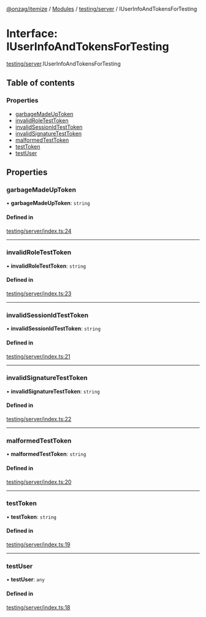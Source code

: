 [@onzag/itemize](../README.md) / [Modules](../modules.md) / [testing/server](../modules/testing_server.md) / IUserInfoAndTokensForTesting

# Interface: IUserInfoAndTokensForTesting

[testing/server](../modules/testing_server.md).IUserInfoAndTokensForTesting

## Table of contents

### Properties

- [garbageMadeUpToken](testing_server.IUserInfoAndTokensForTesting.md#garbagemadeuptoken)
- [invalidRoleTestToken](testing_server.IUserInfoAndTokensForTesting.md#invalidroletesttoken)
- [invalidSessionIdTestToken](testing_server.IUserInfoAndTokensForTesting.md#invalidsessionidtesttoken)
- [invalidSignatureTestToken](testing_server.IUserInfoAndTokensForTesting.md#invalidsignaturetesttoken)
- [malformedTestToken](testing_server.IUserInfoAndTokensForTesting.md#malformedtesttoken)
- [testToken](testing_server.IUserInfoAndTokensForTesting.md#testtoken)
- [testUser](testing_server.IUserInfoAndTokensForTesting.md#testuser)

## Properties

### garbageMadeUpToken

• **garbageMadeUpToken**: `string`

#### Defined in

[testing/server/index.ts:24](https://github.com/onzag/itemize/blob/f2db74a5/testing/server/index.ts#L24)

___

### invalidRoleTestToken

• **invalidRoleTestToken**: `string`

#### Defined in

[testing/server/index.ts:23](https://github.com/onzag/itemize/blob/f2db74a5/testing/server/index.ts#L23)

___

### invalidSessionIdTestToken

• **invalidSessionIdTestToken**: `string`

#### Defined in

[testing/server/index.ts:21](https://github.com/onzag/itemize/blob/f2db74a5/testing/server/index.ts#L21)

___

### invalidSignatureTestToken

• **invalidSignatureTestToken**: `string`

#### Defined in

[testing/server/index.ts:22](https://github.com/onzag/itemize/blob/f2db74a5/testing/server/index.ts#L22)

___

### malformedTestToken

• **malformedTestToken**: `string`

#### Defined in

[testing/server/index.ts:20](https://github.com/onzag/itemize/blob/f2db74a5/testing/server/index.ts#L20)

___

### testToken

• **testToken**: `string`

#### Defined in

[testing/server/index.ts:19](https://github.com/onzag/itemize/blob/f2db74a5/testing/server/index.ts#L19)

___

### testUser

• **testUser**: `any`

#### Defined in

[testing/server/index.ts:18](https://github.com/onzag/itemize/blob/f2db74a5/testing/server/index.ts#L18)
